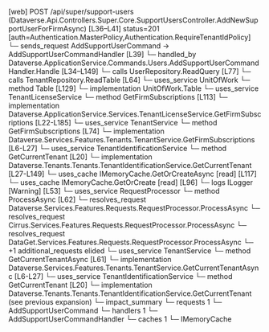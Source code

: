 [web] POST /api/super/support-users  (Dataverse.Api.Controllers.Super.Core.SupportUsersController.AddNewSupportUserForFirmAsync)  [L36–L41] status=201 [auth=Authentication.MasterPolicy,Authentication.RequireTenantIdPolicy]
  └─ sends_request AddSupportUserCommand -> AddSupportUserCommandHandler [L39]
    └─ handled_by Dataverse.ApplicationService.Commands.Users.AddSupportUserCommandHandler.Handle [L34–L149]
      └─ calls UserRepository.ReadQuery [L77]
      └─ calls TenantRepository.ReadTable [L64]
      └─ uses_service UnitOfWork
        └─ method Table [L129]
          └─ implementation UnitOfWork.Table
      └─ uses_service TenantLicenseService
        └─ method GetFirmSubscriptions [L113]
          └─ implementation Dataverse.ApplicationService.Services.TenantLicenseService.GetFirmSubscriptions [L22-L185]
            └─ uses_service TenantService
              └─ method GetFirmSubscriptions [L74]
                └─ implementation Dataverse.Services.Features.Tenants.TenantService.GetFirmSubscriptions [L6-L27]
                  └─ uses_service TenantIdentificationService
                    └─ method GetCurrentTenant [L20]
                      └─ implementation Dataverse.Tenants.Tenants.TenantIdentificationService.GetCurrentTenant [L27-L149]
                        └─ uses_cache IMemoryCache.GetOrCreateAsync [read] [L117]
                        └─ uses_cache IMemoryCache.GetOrCreate [read] [L96]
                        └─ logs ILogger<ITenantIdentificationService> [Warning] [L53]
      └─ uses_service RequestProcessor
        └─ method ProcessAsync [L62]
          └─ resolves_request Dataverse.Services.Features.Requests.RequestProcessor.ProcessAsync
          └─ resolves_request Cirrus.Services.Features.Requests.RequestProcessor.ProcessAsync
          └─ resolves_request DataGet.Services.Features.Requests.RequestProcessor.ProcessAsync
          └─ +1 additional_requests elided
      └─ uses_service TenantService
        └─ method GetCurrentTenantAsync [L61]
          └─ implementation Dataverse.Services.Features.Tenants.TenantService.GetCurrentTenantAsync [L6-L27]
            └─ uses_service TenantIdentificationService
              └─ method GetCurrentTenant [L20]
                └─ implementation Dataverse.Tenants.Tenants.TenantIdentificationService.GetCurrentTenant (see previous expansion)
  └─ impact_summary
    └─ requests 1
      └─ AddSupportUserCommand
    └─ handlers 1
      └─ AddSupportUserCommandHandler
    └─ caches 1
      └─ IMemoryCache

